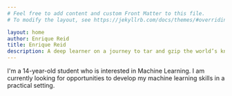 ```yaml
---
# Feel free to add content and custom Front Matter to this file.
# To modify the layout, see https://jekyllrb.com/docs/themes/#overriding-theme-defaults

layout: home
author: Enrique Reid
title: Enrique Reid
description: A deep learner on a journey to tar and gzip the world’s knowledge into my brain.
---
```


I'm a 14-year-old student who is interested in Machine Learning. I am currently looking for opportunities to develop my machine learning skills in a practical setting. 
